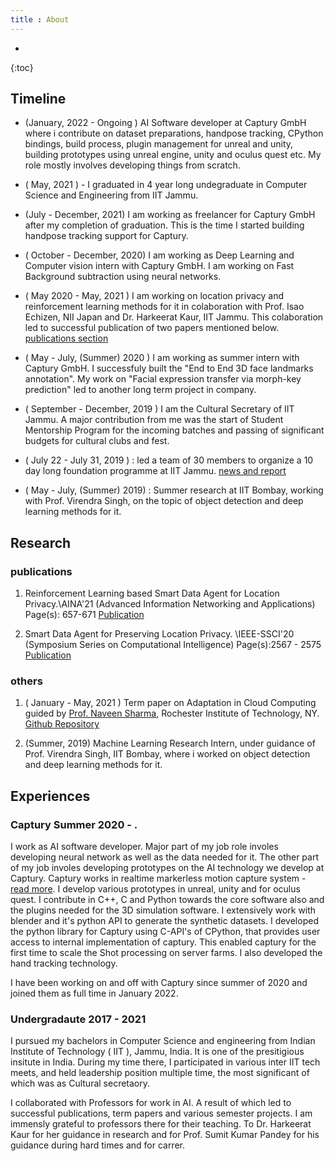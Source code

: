 ```yaml
---
title : About
---
```


* 
{:toc}

## Timeline

- (January, 2022 - Ongoing ) AI Software developer at Captury GmbH where i contribute on dataset preparations, handpose tracking, CPython bindings, build process, plugin management for unreal and unity, building prototypes using unreal engine, unity and oculus quest etc. My role mostly involves developing things from scratch. 

- ( May, 2021 ) - I graduated in 4 year long undegraduate in Computer Science and Engineering from IIT Jammu. 

- (July - December, 2021) I am working as freelancer for Captury GmbH after my completion of graduation. This is the time I started building handpose tracking support for Captury.

- ( October - December, 2020) I am working as Deep Learning and Computer vision intern with Captury GmbH. I am working on Fast Background subtraction using neural networks. 

- ( May 2020 - May, 2021 ) I am working on location privacy and reinforcement learning methods for it in colaboration with Prof. Isao Echizen, NII Japan and Dr. Harkeerat Kaur, IIT Jammu. This colaboration led to successful publication of two papers mentioned below. [publications section](#publications)

- ( May - July, (Summer) 2020 ) I am working as summer intern with Captury GmbH. I successfuly built the "End to End 3D face landmarks annotation". My work on "Facial expression transfer via morph-key prediction" led to another long term project in company.  

- ( September - December, 2019 ) I am the Cultural Secretary of IIT Jammu. A major contribution from me was the start of Student Mentorship Program for the incoming batches and passing of significant budgets for cultural clubs and fest. 

- ( July 22 - July 31, 2019 ) : led a team of 30 members to organize a 10 day long foundation programme at IIT Jammu. [news and report](https://iitjammu.ac.in/post/foundation-program) 

- ( May - July, (Summer) 2019) : Summer research at IIT Bombay, working with Prof. Virendra Singh, on the topic of object detection and deep learning methods for it. 


## Research 

### publications 
1. Reinforcement Learning based Smart Data Agent for Location Privacy.\\AINA'21 (Advanced Information Networking and Applications) Page(s): 657-671 [Publication](https://www.springer.com/gp/book/9783030750749?wt_mc=Internal.Event.1.SEM.ChapterAuthorCongrat)

2. Smart Data Agent for Preserving Location Privacy. \\IEEE-SSCI'20 (Symposium Series on Computational Intelligence) Page(s):2567 - 2575 [Publication](\href{https://ieeexplore.ieee.org/document/9308396)

### others
1. ( January - May, 2021 ) Term paper on Adaptation in Cloud Computing guided by [Prof. Naveen Sharma](https://www.rit.edu/directory/nxsvse-naveen-sharma), Rochester Institute of Technology, NY. [Github Repository](https://github.com/rohitdavas/Adaptation-in-Cloud-Computing) 

2. (Summer, 2019) Machine Learning Research Intern, under guidance of Prof. Virendra Singh, IIT Bombay, where i worked on object detection and deep learning methods for it. 

## Experiences 

### Captury Summer 2020 - . 
I work as AI software developer. Major part of my job role involes developing neural network as well as the data needed for it. The other part of my job involes developing prototypes on the AI technology we develop at Captury. Captury works in realtime markerless motion capture system - [read more](https://captury.com). I develop various prototypes in unreal, unity and for oculus quest. I contribute in C++, C and Python towards the core software also and the plugins needed for the 3D simulation software. I extensively work with blender and it's python API to generate the synthetic datasets. I developed the python library for Captury using C-API's of CPython, that provides user access to internal implementation of captury. This enabled captury for the first time to scale the Shot processing on server farms. I also developed the hand tracking technology. 

I have been working on and off with Captury since summer of 2020 and joined them as full time in January 2022. 

### Undergradaute 2017 - 2021 
I pursued my bachelors in Computer Science and engineering from Indian Institute of Technology ( IIT ), Jammu, India. It is one of the presitigious insitute in India. During my time there, I participated in various inter IIT tech meets, and held leadership position multiple time, the most significant of which was as Cultural secretaory. 

I collaborated with Professors for work in AI. A result of which led to successful publications, term papers and various semester projects. I am immensly grateful to professors there for their teaching. To Dr. Harkeerat Kaur for her guidance in research and for Prof. Sumit Kumar Pandey for his guidance during hard times and for carrer. 
